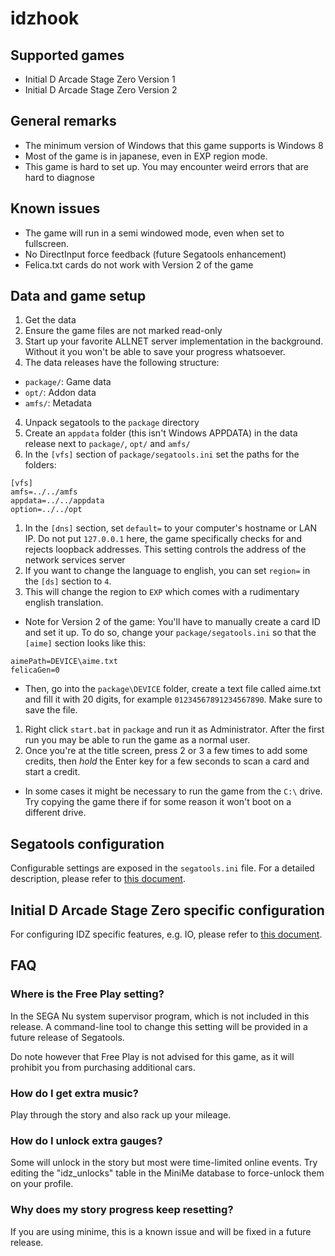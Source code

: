# idzhook

## Supported games

- Initial D Arcade Stage Zero Version 1
- Initial D Arcade Stage Zero Version 2

## General remarks

- The minimum version of Windows that this game supports is Windows 8
- Most of the game is in japanese, even in EXP region mode.
- This game is hard to set up. You may encounter weird errors that are hard to
  diagnose

## Known issues

- The game will run in a semi windowed mode, even when set to fullscreen.
- No DirectInput force feedback (future Segatools enhancement)
- Felica.txt cards do not work with Version 2 of the game

## Data and game setup

1. Get the data
1. Ensure the game files are not marked read-only
1. Start up your favorite ALLNET server implementation in the background.
   Without it you won't be able to save your progress whatsoever.
1. The data releases have the following structure:

- `package/`: Game data
- `opt/`: Addon data
- `amfs/`: Metadata

4. Unpack segatools to the `package` directory
5. Create an `appdata` folder (this isn't Windows APPDATA) in the data release
   next to `package/`, `opt/` and `amfs/`
6. In the `[vfs]` section of `package/segatools.ini` set the paths for the
   folders:

```text
[vfs]
amfs=../../amfs
appdata=../../appdata
option=../../opt
```

1. In the `[dns]` section, set `default=` to your computer's hostname or LAN IP.
   Do not put `127.0.0.1` here, the game specifically checks for and rejects
   loopback addresses. This setting controls the address of the network services
   server
1. If you want to change the language to english, you can set `region=` in the
   `[ds]` section to `4`.
1. This will change the region to `EXP` which comes with a rudimentary english
   translation.

- Note for Version 2 of the game: You'll have to manually create a card ID and
  set it up. To do so, change your `package/segatools.ini` so that the `[aime]`
  section looks like this:

```
aimePath=DEVICE\aime.txt
felicaGen=0
```

- Then, go into the `package\DEVICE` folder, create a text file called aime.txt
  and fill it with 20 digits, for example `01234567891234567890`. Make sure to
  save the file.

1. Right click `start.bat` in `package` and run it as Administrator. After the
   first run you may be able to run the game as a normal user.
1. Once you're at the title screen, press 2 or 3 a few times to add some
   credits, then _hold_ the Enter key for a few seconds to scan a card and start
   a credit.

- In some cases it might be necessary to run the game from the `C:\` drive. Try
  copying the game there if for some reason it won't boot on a different drive.

## Segatools configuration

Configurable settings are exposed in the `segatools.ini` file. For a detailed
description, please refer to [this document](doc/config/common.md).

## Initial D Arcade Stage Zero specific configuration

For configuring IDZ specific features, e.g. IO, please refer to
[this document](doc/config/initiald.md).

## FAQ

### Where is the Free Play setting?

In the SEGA Nu system supervisor program, which is not included in this release.
A command-line tool to change this setting will be provided in a future release
of Segatools.

Do note however that Free Play is not advised for this game, as it will prohibit
you from purchasing additional cars.

### How do I get extra music?

Play through the story and also rack up your mileage.

### How do I unlock extra gauges?

Some will unlock in the story but most were time-limited online events. Try
editing the "idz_unlocks" table in the MiniMe database to force-unlock them on
your profile.

### Why does my story progress keep resetting?

If you are using minime, this is a known issue and will be fixed in a future
release.
